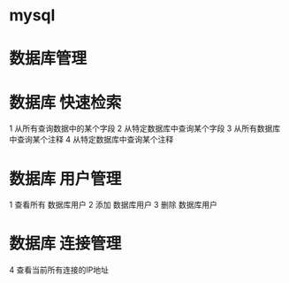 # mysql

# 数据库管理

# 数据库 快速检索
1 从所有查询数据中的某个字段
2 从特定数据库中查询某个字段
3 从所有数据库中查询某个注释
4 从特定数据库中查询某个注释

# 数据库 用户管理
1 查看所有 数据库用户
2 添加 数据库用户
3 删除 数据库用户

# 数据库 连接管理
4 查看当前所有连接的IP地址
